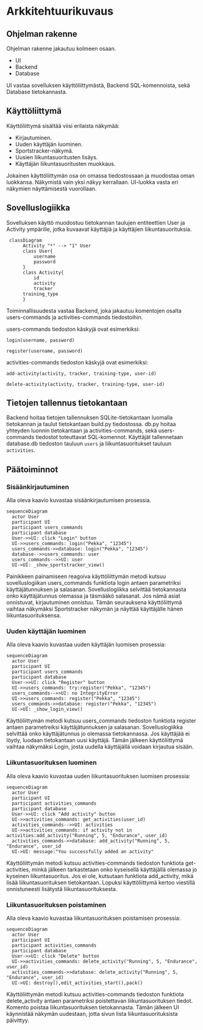 # Arkkitehtuurikuvaus

## Ohjelman rakenne

Ohjelman rakenne jakautuu kolmeen osaan.

- UI
- Backend
- Database

UI vastaa sovelluksen käyttöliittymästä, Backend SQL-komennoista, sekä Database tietokannasta.

## Käyttöliittymä

Käyttöliittymä sisältää viisi erilaista näkymää:

- Kirjautuminen.
- Uuden käyttäjän luominen.
- Sportstracker-näkymä.
- Uusien liikuntasuoritusten lisäys.
- Käyttäjän liikuntasuoritusten muokkaus.

Jokainen käyttöliittymän osa on omassa tiedostossaan ja muodostaa oman luokkansa. Näkymistä vain yksi näkyy kerrallaan. UI-luokka vasta eri näkymien näyttämisestä vuorollaan.

## Sovelluslogiikka

Sovelluksen käyttö muodostuu tietokannan taulujen entiteettien User ja Activity ympärille, jotka kuvaavat käyttäjiä ja käyttäjien liikuntasuorituksia.

```mermaid
 classDiagram
      Activity "*" --> "1" User
      class User{
          username
          password
      }
      class Activity{
          id
          activity
          tracker
	  training_type
      }
```

Toiminnallisuudesta vastaa Backend, joka jakautuu komentojen osalta users-commands ja activities-commands tiedostoihin.

users-commands tiedoston käskyjä ovat esimerkiksi:

`login(username, password)`

`register(username, password)`

activities-commands tiedoston käskyjä ovat esimerkiksi:

`add-activity(activity, tracker, training-type, user-id)`

`delete-activity(activity, tracker, training-type, user-id)`

## Tietojen tallennus tietokantaan

Backend hoitaa tietojen tallennuksen SQLite-tietokantaan luomalla tietokannan ja taulut tietokantaan build.py tiedostossa. db.py hoitaa yhteyden luonnin tietokantaan ja activities-commands, sekä users-commands tiedostot toteuttavat SQL-komennot. Käyttäjät tallennetaan database.db tiedoston tauluun `users` ja liikuntasuoritukset tauluun `activities`.

## Päätoiminnot

### Sisäänkirjautuminen

Alla oleva kaavio kuvastaa sisäänkirjautumisen prosessia.

```mermaid
sequenceDiagram
  actor User
  participant UI
  participant users_commands
  participant database
  User->>UI: click "Login" button
  UI->>users_commands: login("Pekka", "12345")
  users_commands->>database: login("Pekka", "12345")
  database-->>users_commands: user
  users_commands-->>UI: user
  UI->UI: _show_sportstracker_view()
```

Painikkeen painamiseen reagoiva käyttöliittymän metodi kutsuu sovelluslogiikan users_commands funktiota login antaen parametriksi käyttäjätunnuksen ja salasanan. Sovelluslogiikka selvittää tietokannasta onko käyttäjätunnus olemassa ja täsmääkö salasanat. Jos nämä asiat onnistuvat, kirjautuminen onnistuu. Tämän seurauksena käyttöliittymä vaihtaa näkymäksi Sportstracker näkymän ja näyttää käyttäjälle hänen liikuntasuorituksensa. 

### Uuden käyttäjän luominen

Alla oleva kaavio kuvastaa uuden käyttäjän luomisen prosessia:

```mermaid
sequenceDiagram
  actor User
  participant UI
  participant users_commands
  participant database
  User->>UI: click "Register" button
  UI->>users_commands: try:register("Pekka", "12345")
  users_commands-->>UI: no IntegrityError
  UI->>users_commands: register("Pekka", "12345")
  users_commands->>database: register("Pekka", "12345")
  UI->UI: _show_login_view()
```

Käyttöliittymän metodi kutsuu users_commands tiedoston funktiota register antaen parametreiksi käyttäjätunnuksen ja salasanan. Sovelluslogiikka selvittää onko käyttäjätunnus jo olemassa tietokannassa. Jos käyttäjää ei löydy, luodaan tietokantaan uusi käyttäjä. Tämän jälkeen käyttöliittymä vaihtaa näkymäksi Login, josta uudella käyttäjällä voidaan kirjautua sisään. 

### Liikuntasuorituksen luominen

Alla oleva kaavio kuvastaa uuden liikuntasuorituksen luomisen prosessia:

```mermaid
sequenceDiagram
  actor User
  participant UI
  participant activities_commands
  participant database
  User->>UI: click "Add activity" button
  UI->>activities_commands: get_activities(user_id)
  activities_commands-->>UI: activities
  UI->>activities_commands: if activity not in activities:add_activity("Running", 5, "Endurance", user_id)
  activities_commands->>database: add_activity("Running", 5, "Endurance", user_id
  UI->UI: message:"You successfully added an activity"
```

Käyttöliittymän metodi kutsuu activities-commands tiedoston funktiota get-activities, minkä jälkeen tarkastetaan onko kyseisellä käyttäjällä olemassa jo kyseinen liikuntasuoritus. Jos ei ole, kutsutaan funktiota add_activity, mikä lisää liikuntasuorituksen tietokantaan. Lopuksi käyttöliittymä kertoo viestillä onnistuneesti lisätystä liikuntasuorituksesta.

### Liikuntasuorituksen poistaminen

Alla oleva kaavio kuvastaa liikuntasuorituksen poistamisen prosessia:

```mermaid
sequenceDiagram
  actor User
  participant UI
  participant activities_commands
  participant database
  User->>UI: click "Delete" button
  UI->>activities_commands: delete_activity("Running", 5, "Endurance", user_id)
  activities_commands->>database: delete_activity("Running", 5, "Endurance", user_id)
  UI->UI: destroy(),edit_activities_start(),pack()
```

Käyttöliittymän metodi kutsuu activities-commands tiedoston funktiota delete_activity antaen parametriksi poistettavan liikuntasuorituksen tiedot. Komento poistaa liikuntasuorituksen tietokannasta. Tämän jälkeen UI käynnistää näkymän uudestaan, jotta sivun lista liikuntasuorituksista päivittyy.
